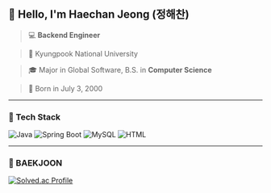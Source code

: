 ## 👋 Hello, I'm Haechan Jeong (정해찬)

> 💻 **Backend Engineer**

> 🏫 Kyungpook National University

> 🎓 Major in Global Software, B.S. in **Computer Science**

> 🎂 Born in July 3, 2000

---
### 🔧 Tech Stack

![Java](https://img.shields.io/badge/Java-007396?style=flat&logo=java&logoColor=white)
![Spring Boot](https://img.shields.io/badge/SpringBoot-6DB33F?style=flat&logo=springboot&logoColor=white)
![MySQL](https://img.shields.io/badge/MySQL-4479A1?style=flat&logo=mysql&logoColor=white)
![HTML](https://img.shields.io/badge/HTML5-E34F26?style=flat&logo=html5&logoColor=white)


---
### 🧮 BAEKJOON

[![Solved.ac Profile](http://mazassumnida.wtf/api/v2/generate_badge?boj=hcj0703)](https://solved.ac/hcj0703/)



